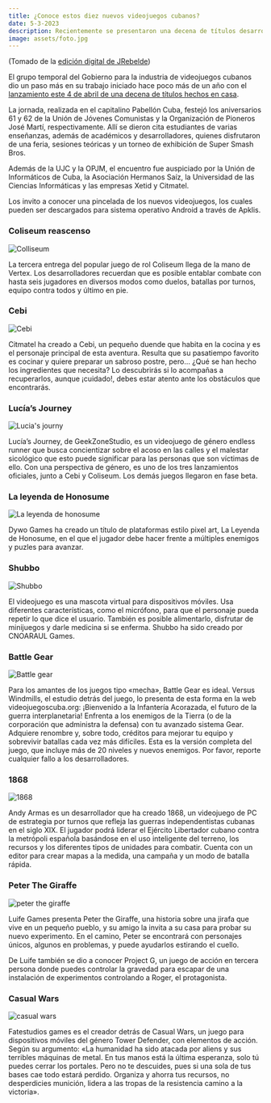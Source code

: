 ```yaml
---
title: ¿Conoce estos diez nuevos videojuegos cubanos?
date: 5-3-2023
description: Recientemente se presentaron una decena de títulos desarrollados en la Mayor de las Antillas por empresas, estudios o creadores independientes, un esfuerzo más por consolidar una industria en torno a esta actividad en el país.
image: assets/foto.jpg
---
```


(Tomado de la [edición digital de JRebelde](https://www.juventudrebelde.cu/suplementos/informatica/2023-04-05/conoce-estos-diez-nuevos-videojuegos-cubanos))

El grupo temporal del Gobierno para la industria de videojuegos cubanos dio un paso más en su trabajo iniciado hace poco más de un año con el [lanzamiento este 4 de abril de una decena de títulos hechos en casa](https://lanzamiento2023.videojuegoscuba.org).

La jornada, realizada en el capitalino Pabellón Cuba, festejó los aniversarios 61 y 62 de la Unión de Jóvenes Comunistas y la Organización de Pioneros José Martí, respectivamente. Allí se dieron cita estudiantes de varias enseñanzas, además de académicos y desarrolladores, quienes disfrutaron de una feria, sesiones teóricas y un torneo de exhibición de Super Smash Bros.

Además de la UJC y la OPJM, el encuentro fue auspiciado por la Unión de Informáticos de Cuba, la Asociación Hermanos Saíz, la Universidad de las Ciencias Informáticas y las empresas Xetid y Citmatel.

Los invito a conocer una pincelada de los nuevos videojuegos, los cuales pueden ser descargados para sistema operativo Android a través de Apklis.

### Coliseum reascenso

![Colliseum](assets/colliseum.jpeg)

La tercera entrega del popular juego de rol Coliseum llega de la mano de Vertex. Los desarrolladores recuerdan que es posible entablar combate con hasta seis jugadores en diversos modos como duelos, batallas por turnos, equipo contra todos y último en pie.

### Cebi

![Cebi](assets/cebi.jpeg)

Citmatel ha creado a Cebi, un pequeño duende que habita en la cocina y es el personaje principal de esta aventura. Resulta que su pasatiempo favorito es cocinar y quiere preparar un sabroso postre, pero... ¿Qué se han hecho los ingredientes que necesita? Lo descubrirás si lo acompañas a recuperarlos, aunque ¡cuidado!, debes estar atento ante los obstáculos que encontrarás.

### Lucía’s Journey

![Lucia's journy](assets/lucia.jpg)

Lucía’s Journey, de GeekZoneStudio, es un videojuego de género endless runner que busca concientizar sobre el acoso en las calles y el malestar sicológico que esto puede significar para las personas que son víctimas de ello. Con una perspectiva de género, es uno de los tres lanzamientos oficiales, junto a Cebi y Coliseum. Los demás juegos llegaron en fase beta.

### La leyenda de Honosume

![La leyenda de honosume](assets/leyenda.jpeg)

Dywo Games ha creado un título de plataformas estilo pixel art, La Leyenda de Honosume, en el que el jugador debe hacer frente a múltiples enemigos y puzles para avanzar.

### Shubbo

![Shubbo](assets/shubbo.jpeg)

El videojuego es una mascota virtual para dispositivos móviles. Usa diferentes características, como el micrófono, para que el personaje pueda repetir lo que dice el usuario. También es posible alimentarlo, disfrutar de minijuegos y darle medicina si se enferma. Shubbo ha sido creado por CNOARAUL Games.

### Battle Gear

![Battle gear](assets/battle.jpeg)

Para los amantes de los juegos tipo «mecha», Battle Gear es ideal. Versus Windmills, el estudio detrás del juego, lo presenta de esta forma en la web videojuegoscuba.org: ¡Bienvenido a la Infantería Acorazada, el futuro de la guerra interplanetaria! Enfrenta a los enemigos de la Tierra (o de la corporación que administra la defensa) con tu avanzado sistema Gear. Adquiere renombre y, sobre todo, créditos para mejorar tu equipo y sobrevivir batallas cada vez más difíciles. Esta es la versión completa del juego, que incluye más de 20 niveles y nuevos enemigos. Por favor, reporte cualquier fallo a los desarrolladores.

### 1868

![1868](assets/1868.jpeg)

Andy Armas es un desarrollador que ha creado 1868, un videojuego de PC de estrategia por turnos que refleja las guerras independentistas cubanas en el siglo XIX. El jugador podrá liderar el Ejército Libertador cubano contra la metrópoli española basándose en el uso inteligente del terreno, los recursos y los diferentes tipos de unidades para combatir. Cuenta con un editor para crear mapas a la medida, una campaña y un modo de batalla rápida.

### Peter The Giraffe

![peter the giraffe](assets/jirafa.jpeg)

Luife Games presenta Peter the Giraffe, una historia sobre una jirafa que vive en un pequeño pueblo, y su amigo la invita a su casa para probar su nuevo experimento. En el camino, Peter se encontrará con personajes únicos, algunos en problemas, y puede ayudarlos estirando el cuello.

De Luife también se dio a conocer Project G, un juego de acción en tercera persona donde puedes controlar la gravedad para escapar de una instalación de experimentos controlando a Roger, el protagonista.

### Casual Wars

![casual wars](assets/wars.jpeg)

Fatestudios games es el creador detrás de Casual Wars, un juego para dispositivos móviles del género Tower Defender, con elementos de acción. Según su argumento: «La humanidad ha sido atacada por aliens y sus terribles máquinas de metal. En tus manos está la última esperanza, solo tú puedes cerrar los portales. Pero no te descuides, pues si una sola de tus bases cae todo estará perdido. Organiza y ahorra tus recursos, no desperdicies munición, lidera a las tropas de la resistencia camino a la victoria».